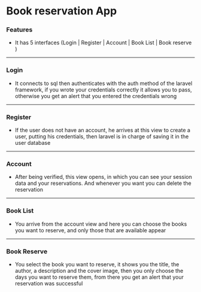 # Book reservation App

### Features

- It has 5 interfaces (Login | Register | Account | Book List | Book reserve )

------------
### Login

- It connects to sql then authenticates with the auth method of the laravel framework, if you wrote your credentials correctly it allows you to pass, otherwise you get an alert that you entered the credentials wrong

------------

### Register
- If the user does not have an account, he arrives at this view to create a user, putting his credentials, then laravel is in charge of saving it in the user database

------------

### Account
- After being verified, this view opens, in which you can see your session data and your reservations. And whenever you want you can delete the reservation

------------

### Book List
- You arrive from the account view and here you can choose the books you want to reserve, and only those that are available appear

------------

### Book Reserve 
- You select the book you want to reserve, it shows you the title, the author, a description and the cover image, then you only choose the days you want to reserve them, from there you get an alert that your reservation was successful